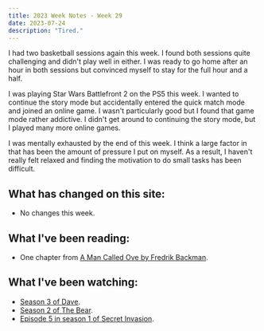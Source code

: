 ```yaml
---
title: 2023 Week Notes - Week 29
date: 2023-07-24
description: "Tired."
---
```


I had two basketball sessions again this week. I found both sessions quite challenging and didn't play well in either. I was ready to go home after an hour in both sessions but convinced myself to stay for the full hour and a half.

I was playing Star Wars Battlefront 2 on the PS5 this week. I wanted to continue the story mode but accidentally entered the quick match mode and joined an online game. I wasn't particularly good but I found that game mode rather addictive. I didn't get around to continuing the story mode, but I played many more online games.

I was mentally exhausted by the end of this week. I think a large factor in that has been the amount of pressure I put on myself. As a result, I haven't really felt relaxed and finding the motivation to do small tasks has been difficult.

## What has changed on this site:

- No changes this week.

## What I've been reading:

- One chapter from [A Man Called Ove by Fredrik Backman](https://declanbyrd.co.uk/reading/#now).

## What I've been watching:

- [Season 3 of Dave](https://www.themoviedb.org/tv/97084/season/3).
- [Season 2 of The Bear](https://www.themoviedb.org/tv/136315-the-bear/season/2).
- [Episode 5 in season 1 of Secret Invasion](https://www.themoviedb.org/tv/114472/season/1/episode/5).
